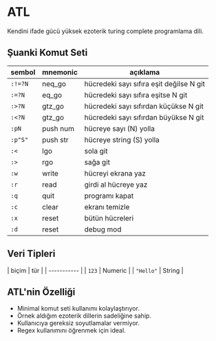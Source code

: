 # ATL
Kendini ifade gücü yüksek ezoterik turing complete programlama dili.

## Şuanki Komut Seti

| sembol | mnemonic | açıklama |
| -------|----------|--------- |
|`:!=?N` | neq_go   | hücredeki sayı sıfıra eşit değilse N git |
|`:=?N`  | eq_go    | hücredeki sayı sıfıra eşitse N git |
|`:>?N`  | gtz_go   | hücredeki sayı sıfırdan küçükse N git |
|`:<?N`  | gtz_go   | hücredeki sayı sıfırdan büyükse N git |
|`:pN`   | push num | hücreye sayı (N) yolla |
|`:p"S"`   | push str | hücreye string (S) yolla|
|`:<` | lgo | sola git |
|`:>` | rgo | sağa git |
|`:w` | write | hücreyi ekrana yaz |
|`:r` | read | girdi al hücreye yaz |
|`:q` | quit | programı kapat |
|`:c` | clear | ekranı temizle |
|`:x` | reset | bütün hücreleri |
|`:d` | reset | debug mod |

## Veri Tipleri

| biçim | tür |
| ----------- |
| `123` | Numeric |
| `"Hello"` | String |

## ATL'nin Özelliği

- Minimal komut seti kullanımı kolaylaştırıyor.
- Örnek aldığım ezoterik dillerin sadeliğine sahip.
- Kullanıcıya gereksiz soyutlamalar vermiyor.
- Regex kullanımını öğrenmek için ideal.
